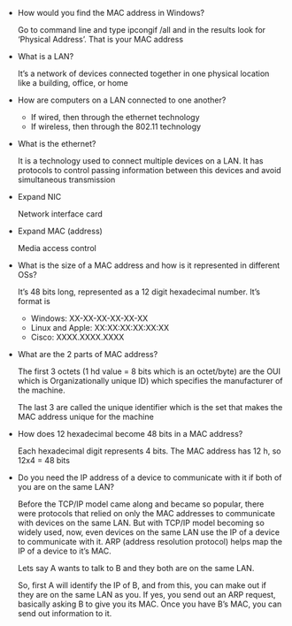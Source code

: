 - How would you find the MAC address in Windows?
    
    Go to command line and type ipcongif /all and in the results look for ‘Physical Address’. That is your MAC address
    
- What is a LAN?
    
    It’s a network of devices connected together in one physical location like a building, office, or home
    
- How are computers on a LAN connected to one another?
    - If wired, then through the ethernet technology
    - If wireless, then through the 802.11 technology
- What is the ethernet?
    
    It is a technology used to connect multiple devices on a LAN. It has protocols to control passing information between this devices and avoid simultaneous transmission
    
- Expand NIC
    
    Network interface card
    
- Expand MAC (address)
    
    Media access control
    
- What is the size of a MAC address and how is it represented in different OSs?
    
    It’s 48 bits long, represented as a 12 digit hexadecimal number. It’s format is
    
    - Windows: XX-XX-XX-XX-XX-XX
    - Linux and Apple: XX:XX:XX:XX:XX:XX
    - Cisco: XXXX.XXXX.XXXX
- What are the 2 parts of MAC address?
    
    The first 3 octets (1 hd value = 8 bits which is an octet/byte) are the OUI which is Organizationally unique ID) which specifies the manufacturer of the machine. 
    
    The last 3 are called the unique identifier which is the set that makes the MAC address unique for the machine 
    
- How does 12 hexadecimal become 48 bits in a MAC address?
    
    Each hexadecimal digit represents 4 bits. The MAC address has 12 h, so 12x4 = 48 bits
    
- Do you need the IP address of a device to communicate with it if both of you are on the same LAN?
    
    Before the TCP/IP model came along and became so popular, there were protocols that relied on only the MAC addresses to communicate with devices on the same LAN. But with TCP/IP model becoming so widely used, now, even devices on the same LAN use the IP of a device to communicate with it. ARP (address resolution protocol) helps map the IP of a device to it’s MAC. 
    
    Lets say A wants to talk to B and they both are on the same LAN. 
    
    So, first A will identify the IP of B, and from this, you can make out if they are on the same LAN as you. If yes, you send out an ARP request, basically asking B to give you its MAC. Once you have B’s MAC, you can send out information to it.
